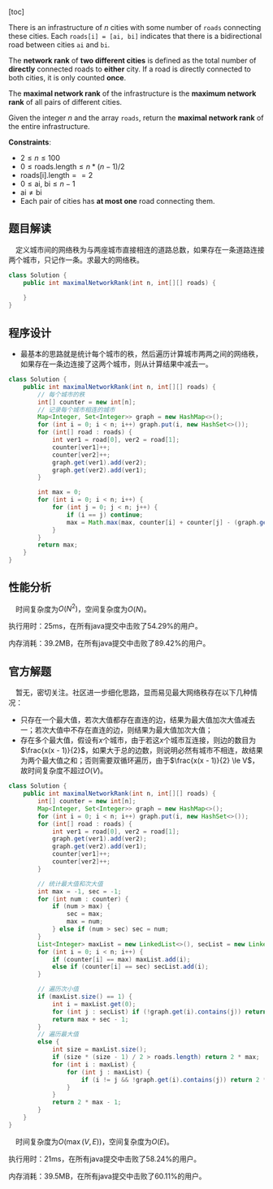 [toc]

There is an infrastructure of $n$ cities with some number of `roads` connecting these cities. Each `roads[i] = [ai, bi]` indicates that there is a bidirectional road between cities `ai` and `bi`.

The **network rank** of **two different cities** is defined as the total number of **directly** connected roads to **either** city. If a road is directly connected to both cities, it is only counted **once**.

The **maximal network rank** of the infrastructure is the **maximum network rank** of all pairs of different cities.

Given the integer $n$ and the array `roads`, return the **maximal network rank** of the entire infrastructure.



**Constraints**:

* $2 \le n \le 100$
* $0 \le \text{roads.length} \le n * (n - 1) / 2$
* $\text{roads[i].length} == 2$
* $0 \le \text{ai, bi} \le n-1$
* $\text{ai} \ne \text{bi}$
* Each pair of cities has **at most one** road connecting them.



## 题目解读

&emsp;定义城市间的网络秩为与两座城市直接相连的道路总数，如果存在一条道路连接两个城市，只记作一条。求最大的网络秩。

```java
class Solution {
    public int maximalNetworkRank(int n, int[][] roads) {
        
    }
}
```

## 程序设计

* 最基本的思路就是统计每个城市的秩，然后遍历计算城市两两之间的网络秩，如果存在一条边连接了这两个城市，则从计算结果中减去一。

```java
class Solution {
    public int maximalNetworkRank(int n, int[][] roads) {
        // 每个城市的秩
        int[] counter = new int[n];
        // 记录每个城市相连的城市
        Map<Integer, Set<Integer>> graph = new HashMap<>();
        for (int i = 0; i < n; i++) graph.put(i, new HashSet<>());
        for (int[] road : roads) {
            int ver1 = road[0], ver2 = road[1];
            counter[ver1]++;
            counter[ver2]++;
            graph.get(ver1).add(ver2);
            graph.get(ver2).add(ver1);
        }

        int max = 0;
        for (int i = 0; i < n; i++) {
            for (int j = 0; j < n; j++) {
                if (i == j) continue;
                max = Math.max(max, counter[i] + counter[j] - (graph.get(i).contains(j) ? 1 : 0));
            }
        }
        return max;
    }
}
```

## 性能分析

&emsp;时间复杂度为$O(N^2)$，空间复杂度为$O(N)$。

执行用时：25ms，在所有java提交中击败了54.29%的用户。

内存消耗：39.2MB，在所有java提交中击败了89.42%的用户。

## 官方解题

&emsp;暂无，密切关注。社区进一步细化思路，显而易见最大网络秩存在以下几种情况：

* 只存在一个最大值，若次大值都存在直连的边，结果为最大值加次大值减去一；若次大值中不存在直连的边，则结果为最大值加次大值；
* 存在多个最大值，假设有$x$个城市，由于若这$x$个城市互连接，则边的数目为$\frac{x(x - 1)}{2}$，如果大于总的边数，则说明必然有城市不相连，故结果为两个最大值之和；否则需要双循环遍历，由于$\frac{x(x - 1)}{2} \le V$，故时间复杂度不超过$O(V)$。

```java
class Solution {
    public int maximalNetworkRank(int n, int[][] roads) {
        int[] counter = new int[n];
        Map<Integer, Set<Integer>> graph = new HashMap<>();
        for (int i = 0; i < n; i++) graph.put(i, new HashSet<>());
        for (int[] road : roads) {
            int ver1 = road[0], ver2 = road[1];
            graph.get(ver1).add(ver2);
            graph.get(ver2).add(ver1);
            counter[ver1]++;
            counter[ver2]++;
        }

        // 统计最大值和次大值
        int max = -1, sec = -1;
        for (int num : counter) {
            if (num > max) {
                sec = max;
                max = num;
            } else if (num > sec) sec = num;
        }
        List<Integer> maxList = new LinkedList<>(), secList = new LinkedList<>();
        for (int i = 0; i < n; i++) {
            if (counter[i] == max) maxList.add(i);
            else if (counter[i] == sec) secList.add(i);
        }

        // 遍历次小值
        if (maxList.size() == 1) {
            int i = maxList.get(0);
            for (int j : secList) if (!graph.get(i).contains(j)) return max + sec;
            return max + sec - 1;
        } 
        // 遍历最大值
        else {
            int size = maxList.size();
            if (size * (size - 1) / 2 > roads.length) return 2 * max;
            for (int i : maxList) {
                for (int j : maxList) {
                    if (i != j && !graph.get(i).contains(j)) return 2 * max;
                }
            }
            return 2 * max - 1;
        }
    }
}
```

&emsp;时间复杂度为$O(\max(V,E))$，空间复杂度为$O(E)$。

执行用时：21ms，在所有java提交中击败了58.24%的用户。

内存消耗：39.5MB，在所有java提交中击败了60.11%的用户。